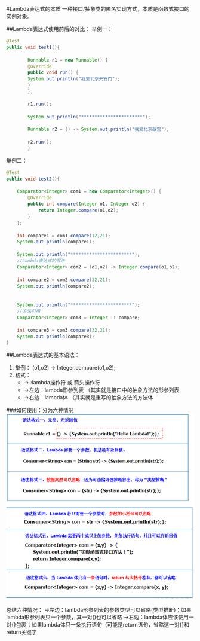 #Lambda表达式的本质
一种接口/抽象类的匿名实现方式，本质是函数式接口的实例对象。

##Lambda表达式使用前后的对比：
举例一：
```java
@Test
public void test1(){

        Runnable r1 = new Runnable() {
        @Override
        public void run() {
        System.out.println("我爱北京天安门");
        }
        };

        r1.run();

        System.out.println("***********************");

        Runnable r2 = () -> System.out.println("我爱北京故宫");

        r2.run();
        }
```


举例二：
```java
@Test
public void test2(){

    Comparator<Integer> com1 = new Comparator<Integer>() {
        @Override
        public int compare(Integer o1, Integer o2) {
            return Integer.compare(o1,o2);
        }
    };

    int compare1 = com1.compare(12,21);
    System.out.println(compare1);

    System.out.println("***********************");
    //Lambda表达式的写法
    Comparator<Integer> com2 = (o1,o2) -> Integer.compare(o1,o2);

    int compare2 = com2.compare(32,21);
    System.out.println(compare2);


    System.out.println("***********************");
    //方法引用
    Comparator<Integer> com3 = Integer :: compare;

    int compare3 = com3.compare(32,21);
    System.out.println(compare3);
}
```

##Lambda表达式的基本语法：
1. 举例： (o1,o2) -> Integer.compare(o1,o2);
2. 格式：
     * -> :lambda操作符 或 箭头操作符
     * ->左边：lambda形参列表 （其实就是接口中的抽象方法的形参列表
     * ->右边：lambda体 （其实就是重写的抽象方法的方法体

###如何使用：分为六种情况
![img.png](../image/img_2.png)

总结六种情况：
->左边：lambda形参列表的参数类型可以省略(类型推断)；如果lambda形参列表只一个参数，其一对()也可以省略
->右边：lambda体应该使用一对{}包裹；如果lambda体只一条执行语句（可能是return语句，省略这一对{}和return关键字












